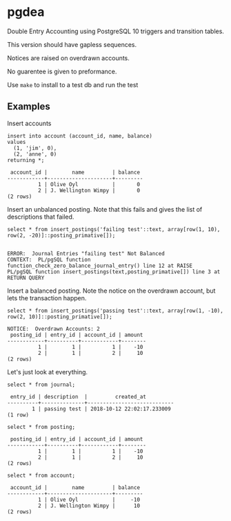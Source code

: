 # pgdea
Double Entry Accounting using PostgreSQL 10 triggers and transition tables.

This version should have gapless sequences.

Notices are raised on overdrawn accounts.

No guarentee is given to preformance.

Use `make` to install to a test db and run the test

## Examples

Insert accounts

    insert into account (account_id, name, balance)
    values
      (1, 'jim', 0), 
      (2, 'anne', 0)
    returning *;

     account_id |        name         | balance
    ------------+---------------------+---------
              1 | Olive Oyl           |       0
              2 | J. Wellington Wimpy |       0
    (2 rows)


Insert an unbalanced posting. Note that this fails and gives the list of descriptions that failed.

    select * from insert_postings('failing test'::text, array[row(1, 10), row(2, -20)]::posting_primative[]);


    ERROR:  Journal Entries "failing test" Not Balanced
    CONTEXT:  PL/pgSQL function function_check_zero_balance_journal_entry() line 12 at RAISE
    PL/pgSQL function insert_postings(text,posting_primative[]) line 3 at RETURN QUERY


Insert a balanced posting. Note the notice on the overdrawn account, but lets the transaction happen.

    select * from insert_postings('passing test'::text, array[row(1, -10), row(2, 10)]::posting_primative[]);

    NOTICE:  Overdrawn Accounts: 2
     posting_id | entry_id | account_id | amount 
    ------------+----------+------------+--------
              1 |        1 |          1 |    -10
              2 |        1 |          2 |     10
    (2 rows)

 Let's just look at everything.

    select * from journal;

     entry_id | description  |         created_at         
    ----------+--------------+----------------------------
            1 | passing test | 2018-10-12 22:02:17.233009
    (1 row)

    select * from posting;

     posting_id | entry_id | account_id | amount 
    ------------+----------+------------+--------
              1 |        1 |          1 |    -10
              2 |        1 |          2 |     10
    (2 rows)

    select * from account;

     account_id |        name         | balance
    ------------+---------------------+---------
              1 | Olive Oyl           |     -10
              2 | J. Wellington Wimpy |      10
    (2 rows)
